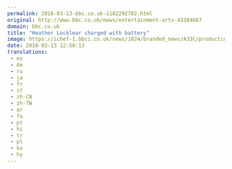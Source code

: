 ```yaml
---
permalink: 2018-03-13-bbc.co.uk-1182292782.html
original: http://www.bbc.co.uk/news/entertainment-arts-43384667
domain: bbc.co.uk
title: "Heather Locklear charged with battery"
image: https://ichef-1.bbci.co.uk/news/1024/branded_news/A33C/production/_100188714_locklear.jpg
date: 2018-03-13 12:58:13
translations: 
 - es
 - de
 - ru
 - ja
 - fr
 - it
 - zh-CN
 - zh-TW
 - ar
 - fa
 - pt
 - hi
 - tr
 - pl
 - ko
 - hy
---
```


